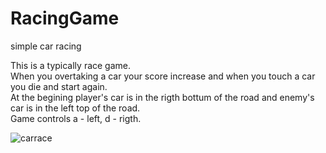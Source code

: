 # RacingGame
simple car racing 

This is a typically race game.\
When  you overtaking a car your score increase and when you touch a car you die and start again.\
At the begining player's car is in the rigth bottum of the road and enemy's car is in the left top of the road.\
Game controls a - left, d - rigth.

![carrace](https://user-images.githubusercontent.com/30271681/42552154-ab6eda04-84e3-11e8-99fa-1c717447be79.png)
